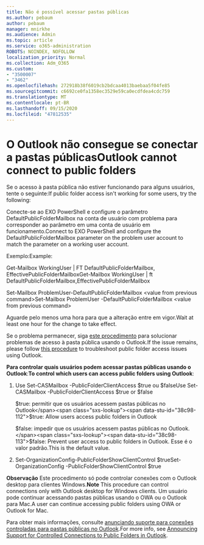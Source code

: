 ```yaml
---
title: Não é possível acessar pastas públicas
ms.author: pebaum
author: pebaum
manager: mnirkhe
ms.audience: Admin
ms.topic: article
ms.service: o365-administration
ROBOTS: NOINDEX, NOFOLLOW
localization_priority: Normal
ms.collection: Adm_O365
ms.custom:
- "3500007"
- "3462"
ms.openlocfilehash: 272918b38f6019cb2bdcaa4013baebaa5f04fe85
ms.sourcegitcommit: c6692ce0fa1358ec3529e59ca0ecdfdea4cdc759
ms.translationtype: MT
ms.contentlocale: pt-BR
ms.lasthandoff: 09/15/2020
ms.locfileid: "47812535"
---
```

# <a name="outlook-cannot-connect-to-public-folders"></a><span data-ttu-id="38c98-102">O Outlook não consegue se conectar a pastas públicas</span><span class="sxs-lookup"><span data-stu-id="38c98-102">Outlook cannot connect to public folders</span></span>

<span data-ttu-id="38c98-103">Se o acesso à pasta pública não estiver funcionando para alguns usuários, tente o seguinte:</span><span class="sxs-lookup"><span data-stu-id="38c98-103">If public folder access isn't working for some users, try the following:</span></span>

<span data-ttu-id="38c98-104">Conecte-se ao EXO PowerShell e configure o parâmetro DefaultPublicFolderMailbox na conta de usuário com problema para corresponder ao parâmetro em uma conta de usuário em funcionamento.</span><span class="sxs-lookup"><span data-stu-id="38c98-104">Connect to EXO PowerShell and configure the DefaultPublicFolderMailbox parameter on the problem user account to match the parameter on a working user account.</span></span>

<span data-ttu-id="38c98-105">Exemplo:</span><span class="sxs-lookup"><span data-stu-id="38c98-105">Example:</span></span>

<span data-ttu-id="38c98-106">Get-Mailbox WorkingUser | FT DefaultPublicFolderMailbox, EffectivePublicFolderMailbox</span><span class="sxs-lookup"><span data-stu-id="38c98-106">Get-Mailbox WorkingUser | ft DefaultPublicFolderMailbox,EffectivePublicFolderMailbox</span></span>

<span data-ttu-id="38c98-107">Set-Mailbox ProblemUser-DefaultPublicFolderMailbox \<value from previous command></span><span class="sxs-lookup"><span data-stu-id="38c98-107">Set-Mailbox ProblemUser -DefaultPublicFolderMailbox \<value from previous command></span></span>

<span data-ttu-id="38c98-108">Aguarde pelo menos uma hora para que a alteração entre em vigor.</span><span class="sxs-lookup"><span data-stu-id="38c98-108">Wait at least one hour for the change to take effect.</span></span>

<span data-ttu-id="38c98-109">Se o problema permanecer, siga [este procedimento](https://aka.ms/pfcte) para solucionar problemas de acesso à pasta pública usando o Outlook.</span><span class="sxs-lookup"><span data-stu-id="38c98-109">If the issue remains, please follow [this procedure](https://aka.ms/pfcte) to troubleshoot public folder access issues using Outlook.</span></span>
 
<span data-ttu-id="38c98-110">**Para controlar quais usuários podem acessar pastas públicas usando o Outlook**:</span><span class="sxs-lookup"><span data-stu-id="38c98-110">**To control which users can access public folders using Outlook**:</span></span>

1.  <span data-ttu-id="38c98-111">Use Set-CASMailbox <mailboxname> -PublicFolderClientAccess $true ou $false</span><span class="sxs-lookup"><span data-stu-id="38c98-111">Use Set-CASMailbox <mailboxname> -PublicFolderClientAccess $true or $false</span></span>  
      
    <span data-ttu-id="38c98-112">$true: permitir que os usuários acessem pastas públicas no Outlook</span><span class="sxs-lookup"><span data-stu-id="38c98-112">$true: Allow users access public folders in Outlook</span></span>  
      
    <span data-ttu-id="38c98-113">$false: impedir que os usuários acessem pastas públicas no Outlook.</span><span class="sxs-lookup"><span data-stu-id="38c98-113">$false: Prevent user access to public folders in Outlook.</span></span> <span data-ttu-id="38c98-114">Esse é o valor padrão.</span><span class="sxs-lookup"><span data-stu-id="38c98-114">This is the default value.</span></span>  
        
2.  <span data-ttu-id="38c98-115">Set-OrganizationConfig-PublicFolderShowClientControl $true</span><span class="sxs-lookup"><span data-stu-id="38c98-115">Set-OrganizationConfig -PublicFolderShowClientControl $true</span></span>   
      
<span data-ttu-id="38c98-116">**Observação** Este procedimento só pode controlar conexões com o Outlook desktop para clientes Windows.</span><span class="sxs-lookup"><span data-stu-id="38c98-116">**Note** This procedure can control connections only with Outlook desktop for Windows clients.</span></span> <span data-ttu-id="38c98-117">Um usuário pode continuar acessando pastas públicas usando o OWA ou o Outlook para Mac.</span><span class="sxs-lookup"><span data-stu-id="38c98-117">A user can continue accessing public folders using OWA or Outlook for Mac.</span></span>
 
<span data-ttu-id="38c98-118">Para obter mais informações, consulte [anunciando suporte para conexões controladas para pastas públicas no Outlook](https://aka.ms/controlpf).</span><span class="sxs-lookup"><span data-stu-id="38c98-118">For more info, see [Announcing Support for Controlled Connections to Public Folders in Outlook](https://aka.ms/controlpf).</span></span>